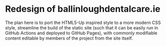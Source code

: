 # Redesign of ballinloughdentalcare.ie

The plan here is to port the HTML5-Up inspired style to a more modern CSS
style, streamline the build of the static site (such that it can be easily run
in GitHub Actions and deployed to GitHub Pages), with commonly modifiable
content editable by members of the project from the site itself.
